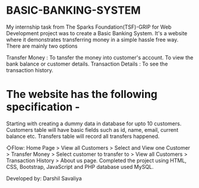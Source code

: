 # BASIC-BANKING-SYSTEM
My internship task from The Sparks Foundation(TSF)-GRIP for Web Development project was to create a Basic Banking System.
It's a website where it demonstrates transferring money in a simple hassle free way. There are mainly two options

Transfer Money : To tansfer the money into customer's account. To view the bank balance or customer details.
Transaction Details : To see the transaction history.

# The website has the following specification -
Starting with creating a dummy data in database for upto 10 customers. Customers table will have basic fields such as id, name, email, current balance etc. Transfers table will record all transfers happened.

◇Flow: Home Page > View all Customers > Select and View one Customer > Transfer Money > Select customer to transfer to > View all Customers > Transaction History > About us page. Completed the project using HTML, CSS, Bootstrap, JavaScript and PHP database used MySQL.


Developed by: Darshil Savaliya
